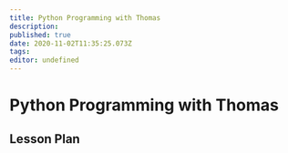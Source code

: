 ```yaml
---
title: Python Programming with Thomas
description: 
published: true
date: 2020-11-02T11:35:25.073Z
tags: 
editor: undefined
---
```


# Python Programming with Thomas

## Lesson Plan
